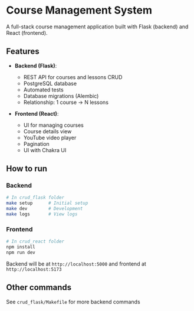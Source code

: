 # Course Management System

A full-stack course management application built with Flask (backend) and React (frontend).

## Features

- **Backend (Flask)**:

  - REST API for courses and lessons CRUD
  - PostgreSQL database
  - Automated tests
  - Database migrations (Alembic)
  - Relationship: 1 course -> N lessons

- **Frontend (React)**:
  - UI for managing courses
  - Course details view
  - YouTube video player
  - Pagination
  - UI with Chakra UI

## How to run

### Backend

```bash
# In crud_flask folder
make setup      # Initial setup
make dev        # Development
make logs       # View logs
```

### Frontend

```bash
# In crud_react folder
npm install
npm run dev
```

Backend will be at `http://localhost:5000` and frontend at `http://localhost:5173`

## Other commands

See `crud_flask/Makefile` for more backend commands
